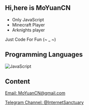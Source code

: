 ## Hi,here is MoYuanCN
* Only JavaScript
* Minecraft Player
* Arknights player

Just Code For Fun (~ _ ~)



## Programming Languages
![JavaScript](https://img.shields.io/badge/-JavaScript-f7df1e?style=flat-square&logo=JavaScript&labelColor=f7df1e&logoColor=000)

## Content
[Email: MoYuanCN@gmail.com](mailto:MoYuanCN@gmail.com)

[Telegram Channel: @InternetSanctuary](https://t.me/InternetSanctuary)
